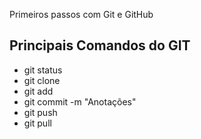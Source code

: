 Primeiros passos com Git e GitHub

## Principais Comandos do GIT
- git status
- git clone
- git add 
- git commit -m "Anotações"
- git push
- git pull
